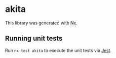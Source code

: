 # akita

This library was generated with [Nx](https://nx.dev).

## Running unit tests

Run `nx test akita` to execute the unit tests via [Jest](https://jestjs.io).
